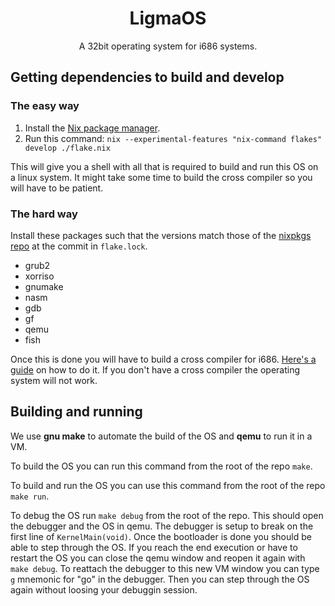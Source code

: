 <div class="title-block" style="text-align: center;" align="center">

# LigmaOS

A 32bit operating system for i686 systems.

</div>

## Getting dependencies to build and develop

### The easy way

1. Install the [Nix package manager](https://nixos.org/download/).
2. Run this command: `nix --experimental-features "nix-command flakes" develop ./flake.nix`

This will give you a shell with all that is required to build and run this OS on a linux system.
It might take some time to build the cross compiler so you will have to be patient.

### The hard way

Install these packages such that the versions match those of the
[nixpkgs repo](https://github.com/NixOS/nixpkgs) at the commit in `flake.lock`.

- grub2
- xorriso
- gnumake
- nasm
- gdb
- gf
- qemu
- fish

Once this is done you will have to build a cross compiler for i686.
[Here's a guide](https://osdev.org/GCC_Cross-Compiler) on how to do it.
If you don't have a cross compiler the operating system will not work.

## Building and running

We use **gnu make** to automate the build of the OS and **qemu** to run it in a VM.

To build the OS you can run this command from the root of the repo `make`.

To build and run the OS you can use this command from the root of the repo `make run`.

To debug the OS run `make debug` from the root of the repo.
This should open the debugger and the OS in qemu. The debugger is setup to break
on the first line of `KernelMain(void)`. Once the bootloader is done you should
be able to step through the OS. If you reach the end execution or have to restart the OS
you can close the qemu window and reopen it again with `make debug`. To reattach the debugger
to this new VM window you can type `g` mnemonic for "go" in the debugger. Then you can step
through the OS again without loosing your debuggin session.
